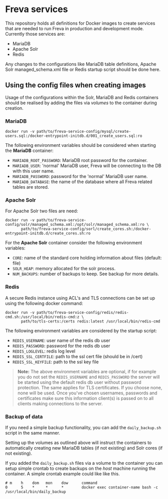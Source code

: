 # Freva services

This repository holds all definitions for Docker images to create services
that are needed to run Freva in production and development mode. Currently
those services are:

- MariaDB
- Apache Solr
- Redis

Any changes to the configurations like MariaDB table definitions, Apache
Solr managed_schema.xml file or Redis startup script should be done here.

## Using the config files when creating images

Usage of the configurations within the Solr, MariaDB and Redis containers should
be realised by adding the files via *volumes* to the container during creation.


### MariaDB

```console
docker run -v path/to/freva-service-config/mysql/create-users.sql:/docker-entrypoint-initdb.d/001_create_users.sql:ro
```

The following environment variables should be
considered when starting the **MariaDB** container:

- `MARIADB_ROOT_PASSWORD`: MariaDB root password for the container.
- `MARIADB_USER`: 'normal' MariaDB user, Freva will be connecting to the DB with
  this user name.
- `MARIADB_PASSWORD`: password for the 'normal' MariaDB user name.
- `MARIADB_DATABASE`: the name of the database where all Freva related tables
  are stored.

### Apache Solr

For Apache Solr two files are need:

```console
docker run -v path/to/freva-service-config/solr/managed_schema.xml:/opt/solr/managed_schema.xml:ro \
       path/to/freva-service-config/sorl/create_cores.sh:/docker-entrypoint-initdb.d/create_cores.sh:ro
```

For the **Apache Solr** container consider the following environment variables:

- `CORE`: name of the standard core holding information about files (default:
   file)
- `SOLR_HEAP`: memory allocated for the solr process.
- `NUM_BACKUPS`: number of backups to keep. See backup for more details.


### Redis
A secure Redis instance using ACL's and TLS connections can be set up using
the following docker command:

```console
docker run -v path/to/freva-service-config/redis/redis-cmd.sh:/usr/local/bin/redis-cmd:z \
       path/to/tls-certs:/certs redis:latest /usr/local/bin/redis-cmd
```

The following environment variables are considered by the startup script:

- `REDIS_USERNAME`: user name of the redis db user
- `REDIS_PASSWORD`: password for the redis db user
- `REDIS_LOGLEVEL`: redis log level
- `REDIS_SSL_CERTFILE`: path to the ssl cert file (should be in /cert)
- `REDIS_SSL_KEYFILE`: path to the ssl key file

> **Note:** The above environment variables are optional, if for example you do
            not set the `REDIS_USERNAME` and `REDIS_PASSWORD` the server will
            be started using the default redis db user without password
            protection. The same applies for TLS certificates. If you choose
            none, none will be used. Once you've chosen usernames, passwords
            and certificates make sure this information client(s) is passed
            on to all clients making connections to the server.

### Backup of data
If you need a simple backup functionality, you can add the `daily_backup.sh`
script in the same manner.

Setting up the volumes as outlined above will instruct the containers to
automatically creating new MariaDB tables (if not existing) and Solr cores
(if not existing).


If you added the `daily_backup.sh` files via a volume to the container you can
setup simple crontab to create backups on the *host* machine running
the container. A simple crontab example could like like this.

```
# m    h    dom   mon    dow      command
0      5    *     *      *        docker exec container-name bash -c /usr/local/bin/daily_backup
```
